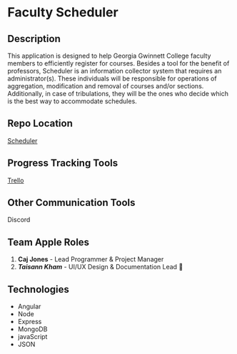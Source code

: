 Faculty Scheduler
=================

Description
-----------

This application is designed to help Georgia Gwinnett College faculty
members to efficiently register for courses. Besides a tool for the
benefit of professors, Scheduler is an information collector system that
requires an administrator(s). These individuals will be responsible for
operations of aggregation, modification and removal of courses and/or
sections. Additionally, in case of tribulations, they will be the ones
who decide which is the best way to accommodate schedules.

Repo Location
-------------

[Scheduler](https://github.com/GGC-SD/Scheduler)

Progress Tracking Tools
-----------------------

[Trello](https://trello.com/b/puYWvBDX)

Other Communication Tools
--------------------------

Discord

Team Apple Roles
----------------

1.  **Caj Jones** - Lead Programmer & Project Manager
2.  _**Taisann Kham**_ - UI/UX Design & Documentation Lead :page_facing_up:
	

Technologies
------------

* Angular 
* Node
* Express
* MongoDB
* javaScript 
* JSON
